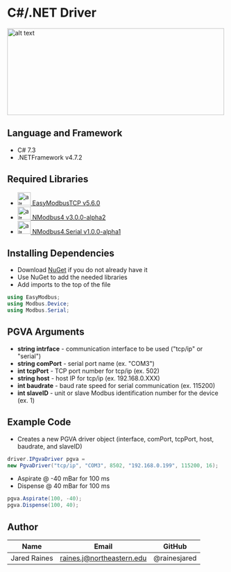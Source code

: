 # C#/.NET Driver
<img src="https://miro.medium.com/max/2000/1*MfOHvI5b1XZKYTXIAKY7PQ.png" alt="alt text" width="500" height="200">

## Language and Framework
* C# 7.3
* .NETFramework v4.7.2

## Required Libraries
* <img src="https://a.fsdn.com/allura/p/easymodbustcp/icon?1609423069?&w=90" alt="alt text" width="30" height="30">[ EasyModbusTCP v5.6.0](https://sourceforge.net/projects/easymodbustcp/#focus)
* <img src="https://avatars.githubusercontent.com/u/27690942?s=280&v=4" alt="alt text" width="30" height="30">[ NModbus4 v3.0.0-alpha2](https://github.com/NModbus4/NModbus4)
* <img src="https://avatars.githubusercontent.com/u/27690942?s=280&v=4" alt="alt text" width="30" height="30">[ NModbus4.Serial v1.0.0-alpha1](https://github.com/NModbus4/NModbus4/tree/portable-3.0/NModbus4.Serial)

## Installing Dependencies
* Download [NuGet](https://www.nuget.org/) if you do not already have it 
* Use NuGet to add the needed libraries
* Add imports to the top of the file
```csharp 
using EasyModbus;
using Modbus.Device;
using Modbus.Serial;
```

## PGVA Arguments
* **string intrface** - communication interface to be used ("tcp/ip" or "serial")
* **string comPort** - serial port name (ex. "COM3")
* **int tcpPort** - TCP port number for tcp/ip (ex. 502)
* **string host** - host IP for tcp/ip (ex. 192.168.0.XXX)
* **int baudrate** - baud rate speed for serial communication (ex. 115200)
* **int slaveID** - unit or slave Modbus identification number for the device (ex. 1)

## Example Code

* Creates a new PGVA driver object (interface, comPort, tcpPort, host, baudrate, and slaveID)
```csharp
driver.IPgvaDriver pgva = 
new PgvaDriver("tcp/ip", "COM3", 8502, "192.168.0.199", 115200, 16);
```

* Aspirate @ -40 mBar for 100 ms
* Dispense @ 40 mBar for 100 ms
```csharp
pgva.Aspirate(100, -40);
pgva.Dispense(100, 40);
```

## Author
|Name          | Email                     | GitHub         |
| ------------ | ------------------------- | -------------- |
| Jared Raines | raines.j@northeastern.edu | @rainesjared   |
